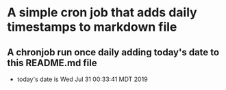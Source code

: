 A simple cron job that adds daily timestamps to markdown file
============================================================
## A chronjob run once daily adding today's date to this README.md file
* today's date is Wed Jul 31 00:33:41 MDT 2019
